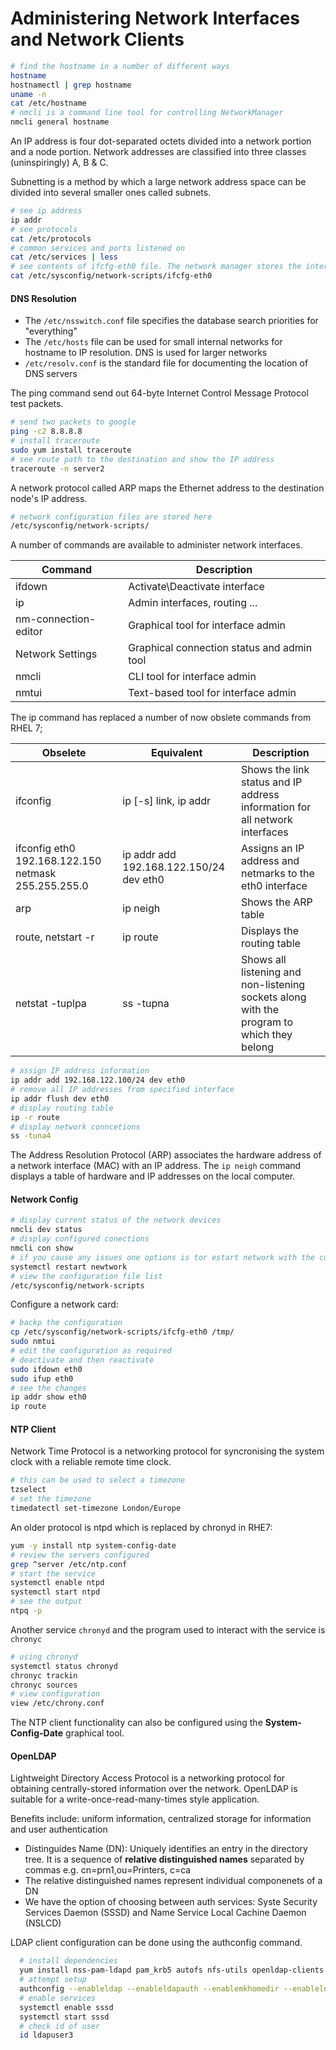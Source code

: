 # Administering Network Interfaces and Network Clients

```bash
# find the hostname in a number of different ways
hostname
hostnamectl | grep hostname
uname -n
cat /etc/hostname
# nmcli is a command line tool for controlling NetworkManager 
nmcli general hostname
```

An IP address is four dot-separated octets divided into a network portion and a node portion. Network addresses are classified into three classes (uninspiringly) A, B & C.

Subnetting is a method by which a large network address space can be divided into several smaller ones called subnets. 

```bash
# see ip address 
ip addr
# see protocols
cat /etc/protocols
# common services and ports listened on 
cat /etc/services | less
# see contents of ifcfg-eth0 file. The network manager stores the interface config files here
cat /etc/sysconfig/network-scripts/ifcfg-eth0
```

#### DNS Resolution

* The `/etc/nsswitch.conf` file specifies the database search priorities for "everything"
* The `/etc/hosts` file can be used for small internal networks for hostname to IP resolution. DNS is used for larger networks
* `/etc/resolv.conf` is the standard file for documenting the location of DNS servers

The ping command send out 64-byte Internet Control Message Protocol test packets.

```bash
# send two packets to google 
ping -c2 8.8.8.8
# install traceroute
sudo yum install traceroute
# see route path to the destination and show the IP address
traceroute -n server2
```

A network protocol called ARP maps the Ethernet address to the destination node's IP address.

```bash
# network configuration files are stored here
/etc/sysconfig/network-scripts/
```

A number of commands are available to administer network interfaces. 

| Command | Description |
| --- | --- |
| ifdown | Activate\Deactivate interface | 
| ip | Admin interfaces, routing ...  |
| nm-connection-editor  | Graphical tool for interface admin   |
| Network Settings | Graphical connection status and admin tool  |
| nmcli | CLI tool for interface admin  |
| nmtui | Text-based tool for interface admin |

The ip command has replaced a number of now obslete commands from RHEL 7;

| Obselete | Equivalent | Description |
| -- | --- | --- |
| ifconfig | ip [-s] link,  ip addr | Shows the link status and IP address information for all network interfaces |
| ifconfig eth0 192.168.122.150 netmask 255.255.255.0 | ip addr add 192.168.122.150/24 dev eth0 | Assigns an IP address and netmarks to the eth0 interface | 
| arp | ip neigh | Shows the ARP table |
| route, netstart -r | ip route | Displays the routing table |
| netstat -tuplpa | ss -tupna | Shows all listening and non-listening sockets along with the program to which they belong | 

```bash
# assign IP address information 
ip addr add 192.168.122.100/24 dev eth0
# remove all IP addresses from specified interface
ip addr flush dev eth0
# display routing table
ip -r route
# display network conncetions
ss -tuna4
```

The Address Resolution Protocol (ARP) associates the hardware address of a network interface (MAC) with an IP address. The `ip neigh` command displays a table of hardware and IP addresses on the local computer.

#### Network Config

```bash
# display current status of the network devices
nmcli dev status
# display configured conections
nmcli con show
# if you cause any issues one options is tor estart network with the current configuration files
systemctl restart newtwork
# view the configuration file list
/etc/sysconfig/network-scripts
```

Configure a network card:

```bash
# backp the configuration  
cp /etc/sysconfig/network-scripts/ifcfg-eth0 /tmp/
sudo nmtui
# edit the configuration as required
# deactivate and then reactivate
sudo ifdown eth0
sudo ifup eth0
# see the changes
ip addr show eth0
ip route
```

#### NTP Client

Network Time Protocol is a networking protocol for syncronising the system clock with a reliable remote time clock. 

```bash
# this can be used to select a timezone
tzselect
# set the timezone
timedatectl set-timezone London/Europe
```

An older protocol is ntpd which is replaced by chronyd in RHE7:

```bash
yum -y install ntp system-config-date
# review the servers configured
grep ^server /etc/ntp.conf
# start the service
systemctl enable ntpd
systemctl start ntpd
# see the output
ntpq -p
```

Another service `chronyd` and the program used to interact with the service is `chronyc`

```bash
# using chronyd
systemctl status chronyd
chronyc trackin
chronyc sources
# view configuration 
view /etc/chrony.conf
```

The NTP client functionality can also be configured using the **System-Config-Date** graphical tool. 

#### OpenLDAP

Lightweight Directory Access Protocol is a networking protocol for obtaining centrally-stored information over the network. OpenLDAP is suitable for a write-once-read-many-times style application. 

Benefits include: uniform information, centralized storage for information and user authentication

* Distinguides Name (DN): Uniquely identifies an entry in the directory tree. It is a sequence of **relative distinguished names** separated by commas e.g. cn=prn1,ou=Printers, c=ca
* The relative distinguished names represent individual componenets of a DN
* We have the option of choosing between auth services: Syste Security Services Daemon (SSSD) and Name Service Local Cachine Daemon (NSLCD)

LDAP client configuration can be done using the authconfig command.

```bash
  # install dependencies
  yum install nss-pam-ldapd pam_krb5 autofs nfs-utils openldap-clients
  # attempt setup
  authconfig --enableldap --enableldapauth --enablemkhomedir --enableldaptls --ldaploadcacert=http://ldap.linuxacademy.com/pub/cert.pem --ldapserver=ldap.linuxacademy.com --ldapbasedn="dc=linuxacademy,dc=com" --update
  # enable services
  systemctl enable sssd
  systemctl start sssd
  # check id of user
  id ldapuser3
```